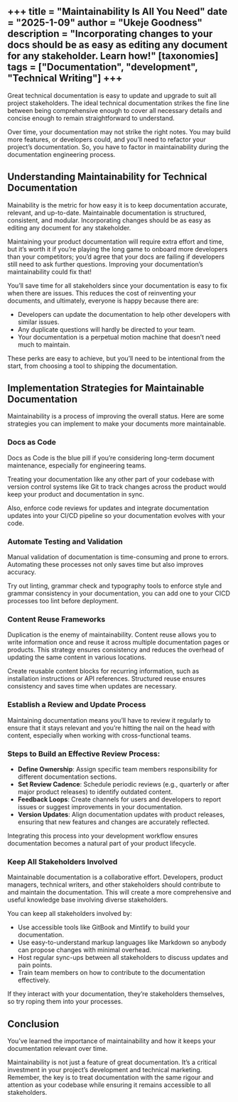 +++
title = "Maintainability Is All You Need"
date = "2025-1-09"
author = "Ukeje Goodness"
description = "Incorporating changes to your docs should be as easy as editing any document for any stakeholder. Learn how!"
[taxonomies]
tags = ["Documentation", "development", "Technical Writing"]
+++
---


Great technical documentation is easy to update and upgrade to suit all project stakeholders. The ideal technical documentation strikes the fine line between being comprehensive enough to cover all necessary details and concise enough to remain straightforward to understand.

Over time, your documentation may not strike the right notes. You may build more features, or developers could, and you’ll need to refactor your project’s documentation. So, you have to factor in maintainability during the documentation engineering process.

## Understanding Maintainability for Technical Documentation

Mainability is the metric for how easy it is to keep documentation accurate, relevant, and up-to-date. Maintainable documentation is structured, consistent, and modular. Incorporating changes should be as easy as editing any document for any stakeholder.

Maintaining your product documentation will require extra effort and time, but it’s worth it if you’re playing the long game to onboard more developers than your competitors; you’d agree that your docs are failing if developers still need to ask further questions. Improving your documentation’s maintainability could fix that!

You’ll save time for all stakeholders since your documentation is easy to fix when there are issues. This reduces the cost of reinventing your documents, and ultimately, everyone is happy because there are:

- Developers can update the documentation to help other developers with similar issues.
- Any duplicate questions will hardly be directed to your team.
- Your documentation is a perpetual motion machine that doesn’t need much to maintain.

These perks are easy to achieve, but you’ll need to be intentional from the start, from choosing a tool to shipping the documentation.

## Implementation Strategies for Maintainable Documentation

Maintainability is a process of improving the overall status. Here are some strategies you can implement to make your documents more maintainable.

### **Docs as Code**

Docs as Code is the blue pill if you’re considering long-term document maintenance, especially for engineering teams.

Treating your documentation like any other part of your codebase with version control systems like Git to track changes across the product would keep your product and documentation in sync.

Also, enforce code reviews for updates and integrate documentation updates into your CI/CD pipeline so your documentation evolves with your code.

### **Automate Testing and Validation**

Manual validation of documentation is time-consuming and prone to errors. Automating these processes not only saves time but also improves accuracy.

Try out linting, grammar check and typography tools to enforce style and grammar consistency in your documentation, you can add one to your CICD processes too lint before deployment. 

### Content Reuse Frameworks

Duplication is the enemy of maintainability. Content reuse allows you to write information once and reuse it across multiple documentation pages or products. This strategy ensures consistency and reduces the overhead of updating the same content in various locations.

Create reusable content blocks for recurring information, such as installation instructions or API references. Structured reuse ensures consistency and saves time when updates are necessary.

### **Establish a Review and Update Process**

Maintaining documentation means you’ll have to review it regularly to ensure that it stays relevant and you’re hitting the nail on the head with content, especially when working with cross-functional teams.

### Steps to Build an Effective Review Process:

- **Define Ownership**: Assign specific team members responsibility for different documentation sections.
- **Set Review Cadence**: Schedule periodic reviews (e.g., quarterly or after major product releases) to identify outdated content.
- **Feedback Loops**: Create channels for users and developers to report issues or suggest improvements in your documentation.
- **Version Updates**: Align documentation updates with product releases, ensuring that new features and changes are accurately reflected.

Integrating this process into your development workflow ensures documentation becomes a natural part of your product lifecycle.

### **Keep All Stakeholders Involved**

Maintainable documentation is a collaborative effort. Developers, product managers, technical writers, and other stakeholders should contribute to and maintain the documentation. This will create a more comprehensive and useful knowledge base involving diverse stakeholders.

You can keep all stakeholders involved by:

- Use accessible tools like GitBook and Mintlify to build your documentation.
- Use easy-to-understand markup languages like Markdown so anybody can propose changes with minimal overhead.
- Host regular sync-ups between all stakeholders to discuss updates and pain points.
- Train team members on how to contribute to the documentation effectively.

If they interact with your documentation, they’re stakeholders themselves, so try roping them into your processes.

## Conclusion

You’ve learned the importance of maintainability and how it keeps your documentation relevant over time. 

Maintainability is not just a feature of great documentation. It’s a critical investment in your project’s development and technical marketing. Remember, the key is to treat documentation with the same rigour and attention as your codebase while ensuring it remains accessible to all stakeholders.
